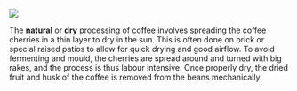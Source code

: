 ![](https://coavacoffee.com/uploads/processing_03_161212_104552.jpg)

The **natural** or **dry** processing of coffee involves spreading the coffee cherries in a thin layer to dry in the sun. This is often done on brick or special raised patios to allow for quick drying and good airflow. To avoid fermenting and mould, the cherries are spread around and turned with big rakes, and the process is thus labour intensive. Once properly dry, the dried fruit and husk of the coffee is removed from the beans mechanically.